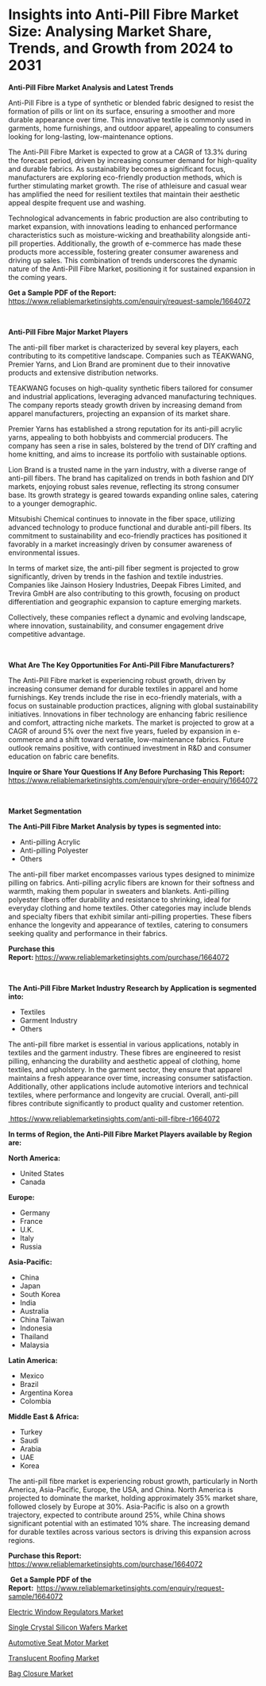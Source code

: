<p><h1>Insights into Anti-Pill Fibre Market Size: Analysing Market Share, Trends, and Growth from 2024 to 2031</h1></p><p><strong>Anti-Pill Fibre Market Analysis and Latest Trends</strong></p>
<p><p>Anti-Pill Fibre is a type of synthetic or blended fabric designed to resist the formation of pills or lint on its surface, ensuring a smoother and more durable appearance over time. This innovative textile is commonly used in garments, home furnishings, and outdoor apparel, appealing to consumers looking for long-lasting, low-maintenance options. </p><p>The Anti-Pill Fibre Market is expected to grow at a CAGR of 13.3% during the forecast period, driven by increasing consumer demand for high-quality and durable fabrics. As sustainability becomes a significant focus, manufacturers are exploring eco-friendly production methods, which is further stimulating market growth. The rise of athleisure and casual wear has amplified the need for resilient textiles that maintain their aesthetic appeal despite frequent use and washing. </p><p>Technological advancements in fabric production are also contributing to market expansion, with innovations leading to enhanced performance characteristics such as moisture-wicking and breathability alongside anti-pill properties. Additionally, the growth of e-commerce has made these products more accessible, fostering greater consumer awareness and driving up sales. This combination of trends underscores the dynamic nature of the Anti-Pill Fibre Market, positioning it for sustained expansion in the coming years.</p></p>
<p><strong>Get a Sample PDF of the Report:&nbsp;</strong> <a href="https://www.reliablemarketinsights.com/enquiry/request-sample/1664072?utm_campaign=1512&utm_medium=2&utm_source=Github&utm_content=ia&utm_term=09122024&utm_id=anti-pill-fibre">https://www.reliablemarketinsights.com/enquiry/request-sample/1664072</a></p>
<p>&nbsp;</p>
<p><strong>Anti-Pill Fibre Major Market Players</strong></p>
<p><p>The anti-pill fiber market is characterized by several key players, each contributing to its competitive landscape. Companies such as TEAKWANG, Premier Yarns, and Lion Brand are prominent due to their innovative products and extensive distribution networks.</p><p>TEAKWANG focuses on high-quality synthetic fibers tailored for consumer and industrial applications, leveraging advanced manufacturing techniques. The company reports steady growth driven by increasing demand from apparel manufacturers, projecting an expansion of its market share.</p><p>Premier Yarns has established a strong reputation for its anti-pill acrylic yarns, appealing to both hobbyists and commercial producers. The company has seen a rise in sales, bolstered by the trend of DIY crafting and home knitting, and aims to increase its portfolio with sustainable options.</p><p>Lion Brand is a trusted name in the yarn industry, with a diverse range of anti-pill fibers. The brand has capitalized on trends in both fashion and DIY markets, enjoying robust sales revenue, reflecting its strong consumer base. Its growth strategy is geared towards expanding online sales, catering to a younger demographic.</p><p>Mitsubishi Chemical continues to innovate in the fiber space, utilizing advanced technology to produce functional and durable anti-pill fibers. Its commitment to sustainability and eco-friendly practices has positioned it favorably in a market increasingly driven by consumer awareness of environmental issues.</p><p>In terms of market size, the anti-pill fiber segment is projected to grow significantly, driven by trends in the fashion and textile industries. Companies like Jainson Hosiery Industries, Deepak Fibres Limited, and Trevira GmbH are also contributing to this growth, focusing on product differentiation and geographic expansion to capture emerging markets.</p><p>Collectively, these companies reflect a dynamic and evolving landscape, where innovation, sustainability, and consumer engagement drive competitive advantage.</p></p>
<p>&nbsp;</p>
<p><strong>What Are The Key Opportunities For Anti-Pill Fibre Manufacturers?</strong></p>
<p><p>The Anti-Pill Fibre market is experiencing robust growth, driven by increasing consumer demand for durable textiles in apparel and home furnishings. Key trends include the rise in eco-friendly materials, with a focus on sustainable production practices, aligning with global sustainability initiatives. Innovations in fiber technology are enhancing fabric resilience and comfort, attracting niche markets. The market is projected to grow at a CAGR of around 5% over the next five years, fueled by expansion in e-commerce and a shift toward versatile, low-maintenance fabrics. Future outlook remains positive, with continued investment in R&D and consumer education on fabric care benefits.</p></p>
<p><strong>Inquire or Share Your Questions If Any Before Purchasing This Report:</strong> <a href="https://www.reliablemarketinsights.com/enquiry/pre-order-enquiry/1664072?utm_campaign=1512&utm_medium=2&utm_source=Github&utm_content=ia&utm_term=09122024&utm_id=anti-pill-fibre">https://www.reliablemarketinsights.com/enquiry/pre-order-enquiry/1664072</a></p>
<p>&nbsp;</p>
<p><strong>Market Segmentation</strong></p>
<p><strong>The Anti-Pill Fibre Market Analysis by types is segmented into:</strong></p>
<p><ul><li>Anti-pilling Acrylic</li><li>Anti-pilling Polyester</li><li>Others</li></ul></p>
<p><p>The anti-pill fiber market encompasses various types designed to minimize pilling on fabrics. Anti-pilling acrylic fibers are known for their softness and warmth, making them popular in sweaters and blankets. Anti-pilling polyester fibers offer durability and resistance to shrinking, ideal for everyday clothing and home textiles. Other categories may include blends and specialty fibers that exhibit similar anti-pilling properties. These fibers enhance the longevity and appearance of textiles, catering to consumers seeking quality and performance in their fabrics.</p></p>
<p><strong>Purchase this Report:&nbsp;</strong><a href="https://www.reliablemarketinsights.com/purchase/1664072?utm_campaign=1512&utm_medium=2&utm_source=Github&utm_content=ia&utm_term=09122024&utm_id=anti-pill-fibre">https://www.reliablemarketinsights.com/purchase/1664072</a></p>
<p>&nbsp;</p>
<p><strong>The Anti-Pill Fibre Market Industry Research by Application is segmented into:</strong></p>
<p><ul><li>Textiles</li><li>Garment Industry</li><li>Others</li></ul></p>
<p><p>The anti-pill fibre market is essential in various applications, notably in textiles and the garment industry. These fibres are engineered to resist pilling, enhancing the durability and aesthetic appeal of clothing, home textiles, and upholstery. In the garment sector, they ensure that apparel maintains a fresh appearance over time, increasing consumer satisfaction. Additionally, other applications include automotive interiors and technical textiles, where performance and longevity are crucial. Overall, anti-pill fibres contribute significantly to product quality and customer retention.</p></p>
<p><a href="https://www.reliablemarketinsights.com/anti-pill-fibre-r1664072?utm_campaign=1512&utm_medium=2&utm_source=Github&utm_content=ia&utm_term=09122024&utm_id=anti-pill-fibre">&nbsp;https://www.reliablemarketinsights.com/anti-pill-fibre-r1664072</a></p>
<p><strong>In terms of Region, the Anti-Pill Fibre Market Players available by Region are:</strong></p>
<p>
    <p> <strong> North America: </strong>
        <ul>
            <li>United States</li>
            <li>Canada</li>
        </ul>
        </p> 
    <p> <strong> Europe: </strong>
        <ul>
            <li>Germany</li>
            <li>France</li>
            <li>U.K.</li>
            <li>Italy</li>
            <li>Russia</li>
        </ul>
        </p> 
    <p> <strong> Asia-Pacific: </strong>
        <ul>
            <li>China</li>
            <li>Japan</li>
            <li>South Korea</li>
            <li>India</li>
            <li>Australia</li>
            <li>China Taiwan</li>
            <li>Indonesia</li>
            <li>Thailand</li>
            <li>Malaysia</li>
        </ul>
        </p> 
    <p> <strong> Latin America: </strong>
        <ul>
            <li>Mexico</li>
            <li>Brazil</li>
            <li>Argentina Korea</li>
            <li>Colombia</li>
        </ul>
        </p> 
    <p> <strong> Middle East & Africa: </strong>
        <ul>
            <li>Turkey</li>
            <li>Saudi</li>
            <li>Arabia</li>
            <li>UAE</li>
            <li>Korea</li>
        </ul>
    </p>
    </p>
<p><p>The anti-pill fibre market is experiencing robust growth, particularly in North America, Asia-Pacific, Europe, the USA, and China. North America is projected to dominate the market, holding approximately 35% market share, followed closely by Europe at 30%. Asia-Pacific is also on a growth trajectory, expected to contribute around 25%, while China shows significant potential with an estimated 10% share. The increasing demand for durable textiles across various sectors is driving this expansion across regions.</p></p>
<p><strong>Purchase this Report: </strong><a href="https://www.reliablemarketinsights.com/purchase/1664072?utm_campaign=1512&utm_medium=2&utm_source=Github&utm_content=ia&utm_term=09122024&utm_id=anti-pill-fibre">https://www.reliablemarketinsights.com/purchase/1664072</a></p>
<p>&nbsp;<strong>Get a Sample PDF of the Report:&nbsp;&nbsp;</strong><a href="https://www.reliablemarketinsights.com/enquiry/request-sample/1664072?utm_campaign=1512&utm_medium=2&utm_source=Github&utm_content=ia&utm_term=09122024&utm_id=anti-pill-fibre">https://www.reliablemarketinsights.com/enquiry/request-sample/1664072</a></p>
<p><strong></strong></p>
<p><p><a href="https://www.linkedin.com/pulse/understanding-electric-window-regulators-market-key-insights-wvpgf?utm_campaign=1512&utm_medium=2&utm_source=Github&utm_content=ia&utm_term=09122024&utm_id=anti-pill-fibre">Electric Window Regulators Market</a></p><p><a href="https://www.linkedin.com/pulse/single-crystal-silicon-wafers-market-size-expansion-forecast-oyjnc?utm_campaign=1512&utm_medium=2&utm_source=Github&utm_content=ia&utm_term=09122024&utm_id=anti-pill-fibre">Single Crystal Silicon Wafers Market</a></p><p><a href="https://www.linkedin.com/pulse/automotive-seat-motor-market-segmentation-in-depth-analysis-passenger-4zljf?utm_campaign=1512&utm_medium=2&utm_source=Github&utm_content=ia&utm_term=09122024&utm_id=anti-pill-fibre">Automotive Seat Motor Market</a></p><p><a href="https://www.linkedin.com/pulse/exploring-translucent-roofing-market-dynamics-projected-cagr-s1tcc?utm_campaign=1512&utm_medium=2&utm_source=Github&utm_content=ia&utm_term=09122024&utm_id=anti-pill-fibre">Translucent Roofing Market</a></p><p><a href="https://www.linkedin.com/pulse/bag-closure-market-research-key-insights-driving-growth-projected-5einc?utm_campaign=1512&utm_medium=2&utm_source=Github&utm_content=ia&utm_term=09122024&utm_id=anti-pill-fibre">Bag Closure Market</a></p></p>